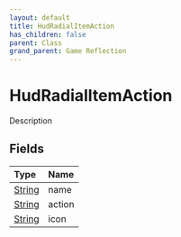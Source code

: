 ```yaml
---
layout: default
title: HudRadialItemAction
has_children: false
parent: Class
grand_parent: Game Reflection
---
```

# HudRadialItemAction
Description 

## Fields

| Type | Name |
|:----------|:--------------|
| [String](/riftbreaker-wiki/docs/game-reflection/components/string/) | name |
| [String](/riftbreaker-wiki/docs/game-reflection/components/string/) | action |
| [String](/riftbreaker-wiki/docs/game-reflection/components/string/) | icon |

